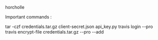 horcholle

Important commands :

tar -czf credentials.tar.gz client-secret.json api_key.py
travis login --pro
travis encrypt-file credentials.tar.gz --pro --add